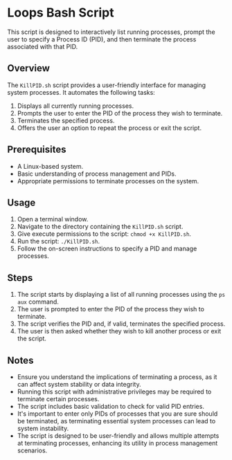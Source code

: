 # Loops Bash Script

This script is designed to interactively list running processes, prompt the user to specify a Process ID (PID), and then terminate the process associated with that PID.

## Overview

The `KillPID.sh` script provides a user-friendly interface for managing system processes. It automates the following tasks:

1. Displays all currently running processes.
2. Prompts the user to enter the PID of the process they wish to terminate.
3. Terminates the specified process.
4. Offers the user an option to repeat the process or exit the script.

## Prerequisites

- A Linux-based system.
- Basic understanding of process management and PIDs.
- Appropriate permissions to terminate processes on the system.

## Usage

1. Open a terminal window.
2. Navigate to the directory containing the `KillPID.sh` script.
3. Give execute permissions to the script: `chmod +x KillPID.sh`.
4. Run the script: `./KillPID.sh`.
5. Follow the on-screen instructions to specify a PID and manage processes.

## Steps

1. The script starts by displaying a list of all running processes using the `ps aux` command.
2. The user is prompted to enter the PID of the process they wish to terminate.
3. The script verifies the PID and, if valid, terminates the specified process.
4. The user is then asked whether they wish to kill another process or exit the script.

## Notes

- Ensure you understand the implications of terminating a process, as it can affect system stability or data integrity.
- Running this script with administrative privileges may be required to terminate certain processes.
- The script includes basic validation to check for valid PID entries.
- It's important to enter only PIDs of processes that you are sure should be terminated, as terminating essential system processes can lead to system instability.
- The script is designed to be user-friendly and allows multiple attempts at terminating processes, enhancing its utility in process management scenarios.
